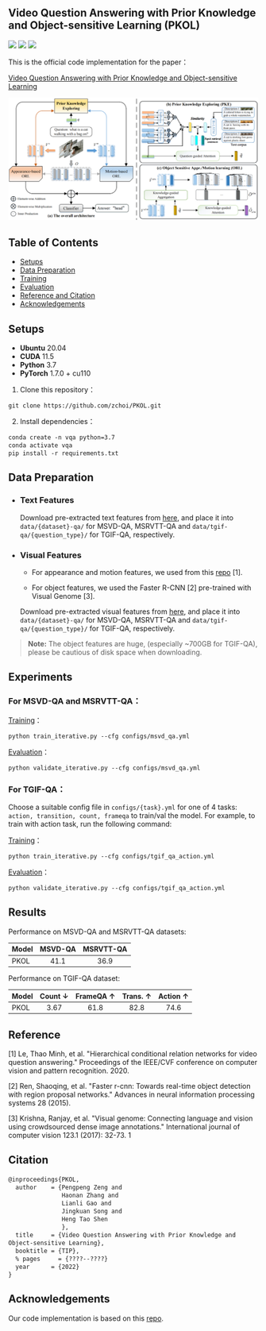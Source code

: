 ## Video Question Answering with Prior Knowledge and Object-sensitive Learning (PKOL)

[![](https://img.shields.io/badge/python-3.7.11-orange.svg?style=for-the-badge)](https://www.python.org/)  [![](https://img.shields.io/apm/l/vim-mode.svg?style=for-the-badge)](https://github.com/zchoi/S2-Transformer/blob/main/LICENSE)  [![](https://img.shields.io/badge/Pytorch-1.7.0-orange?style=for-the-badge)](https://pytorch.org/)

This is the official code implementation for the paper：

[Video Question Answering with Prior Knowledge and Object-sensitive Learning]()

<p align="center">
  <img src="framework.jpg" alt="Relationship-Sensitive Transformer" width="850"/>
</p>


## Table of Contents

- [Setups](#Setups)
- [Data Preparation](#data-preparation)
- [Training](#training)
- [Evaluation](#evaluation)
- [Reference and Citation](#reference-and-citation)
- [Acknowledgements](#acknowledgements)

## Setups

- **Ubuntu** 20.04
- **CUDA** 11.5
- **Python** 3.7
- **PyTorch** 1.7.0 + cu110

1. Clone this repository：

```
git clone https://github.com/zchoi/PKOL.git
```

2. Install dependencies：

```
conda create -n vqa python=3.7
conda activate vqa
pip install -r requirements.txt
```
## Data Preparation

- ### Text Features

  Download pre-extracted text features from [here](), and place it into `data/{dataset}-qa/` for MSVD-QA, MSRVTT-QA and `data/tgif-qa/{question_type}/` for TGIF-QA, respectively.

- ### Visual Features
  - For appearance and motion features, we used from this [repo](https://github.com/thaolmk54/hcrn-videoqa) [1].

  - For object features, we used the Faster R-CNN [2] pre-trained with Visual Genome [3].

  Download pre-extracted visual features from [here](), and place it into `data/{dataset}-qa/` for MSVD-QA, MSRVTT-QA and `data/tgif-qa/{question_type}/` for TGIF-QA, respectively.

> **Note:** The object features are huge, (especially ~700GB for TGIF-QA), please be cautious of disk space when downloading.

## Experiments

###  For MSVD-QA and MSRVTT-QA：

<u>Training</u>：

```
python train_iterative.py --cfg configs/msvd_qa.yml
```
<u>Evaluation</u>：

```
python validate_iterative.py --cfg configs/msvd_qa.yml
```
###  For TGIF-QA：

  Choose a suitable config file in `configs/{task}.yml` for one of 4 tasks: `action, transition, count, frameqa` to train/val the model. For example, to train with action task, run the following command:

<u>Training</u>：

```
python train_iterative.py --cfg configs/tgif_qa_action.yml
```

<u>Evaluation</u>：

```
python validate_iterative.py --cfg configs/tgif_qa_action.yml
```
## Results

Performance on MSVD-QA and MSRVTT-QA datasets:

| Model   | MSVD-QA | MSRVTT-QA |
|:----------  |:-------:  |:-:  |
| PKOL |    41.1    | 36.9 |

Performance on TGIF-QA dataset:

| Model | Count ↓ | FrameQA ↑ | Trans. ↑ | Action ↑ |
| :---- | :-----: | :-------: | :------: | :------: |
| PKOL  |  3.67   |   61.8    |   82.8   |   74.6   |

## Reference
[1] Le, Thao Minh, et al. "Hierarchical conditional relation networks for video question answering." Proceedings of the IEEE/CVF conference on computer vision and pattern recognition. 2020.

[2] Ren, Shaoqing, et al. "Faster r-cnn: Towards real-time object detection with region proposal networks." Advances in neural information processing systems 28 (2015).

[3] Krishna, Ranjay, et al. "Visual genome: Connecting language and vision using crowdsourced dense image annotations." International journal of computer vision 123.1 (2017): 32-73.
1
## Citation
```
@inproceedings{PKOL,
  author    = {Pengpeng Zeng and
               Haonan Zhang and
               Lianli Gao and
               Jingkuan Song and 
               Heng Tao Shen
               },
  title     = {Video Question Answering with Prior Knowledge and Object-sensitive Learning},
  booktitle = {TIP},
  % pages     = {????--????}
  year      = {2022}
}
```
## Acknowledgements
Our code implementation is based on this [repo](https://github.com/thaolmk54/hcrn-videoqa).

